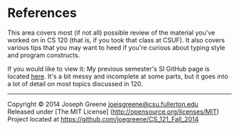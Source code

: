 References
==========

This area covers most (if not all) possible review of the material you've worked on in CS 120 (that is, 
if you took that class at CSUF). It also covers various tips that you may want to heed if you're curious about 
typing style and program constructs.

If you would like to view it: My previous semester's SI GitHub page is located [here](https://github.com/joegreene/Spring-2014-CS-Lab--SI-). 
It's a bit messy and incomplete at some parts, but it goes into a lot of detail on most topics discussed in 120.

-------------------------------------------------------------------------------

Copyright &copy; 2014 Joseph Greene <joeisgreene@csu.fullerton.edu>  
Released under [The MIT License] (http://opensource.org/licenses/MIT)  
Project located at <https://github.com/joegreene/CS_121_Fall_2014>